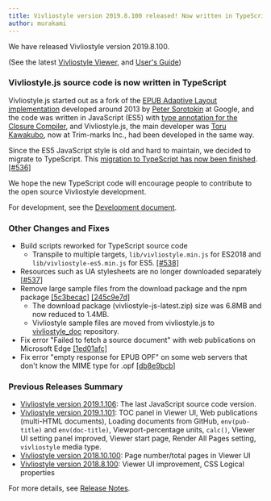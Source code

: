 ```yaml
---
title: Vivliostyle version 2019.8.100 released! Now written in TypeScript
author: murakami
---
```


We have released Vivliostyle version 2019.8.100.

(See the latest [Vivliostyle Viewer](https://vivliostyle.github.io/vivliostyle.js/viewer/vivliostyle-viewer.html), and [User's Guide](https://vivliostyle.github.io/vivliostyle.js/docs/en/))

### Vivliostyle.js source code is now written in TypeScript

Vivliostyle.js started out as a fork of the [EPUB Adaptive Layout implementation](https://github.com/sorotokin/adaptive-layout) developed around 2013 by [Peter Sorotokin](https://twitter.com/sorotokin) at Google, and the code was written in JavaScript (ES5) with [type annotation for the Closure Compiler](https://github.com/google/closure-compiler/wiki/Annotating-JavaScript-for-the-Closure-Compiler), and Vivliostyle.js, the main developer was [Toru Kawakubo](https://twitter.com/kwkbtr_t), now at Trim-marks Inc., had been developed in the same way.

Since the ES5 JavaScript style is old and hard to maintain, we decided to migrate to TypeScript. This [migration to TypeScript has now been finished](https://github.com/vivliostyle/vivliostyle.js/tree/master/src/ts). [[#536]](https://github.com/vivliostyle/vivliostyle.js/pull/536)

We hope the new TypeScript code will encourage people to contribute to the open source Vivliostyle development.

For development, see the [Development document](https://github.com/vivliostyle/vivliostyle.js/wiki/Development).

### Other Changes and Fixes

- Build scripts reworked for TypeScript source code
  - Transpile to multiple targets, `lib/vivliostyle.min.js` for ES2018 and `lib/vivliostyle-es5.min.js` for ES5. [[#538]](https://github.com/vivliostyle/vivliostyle.js/pull/538)
- Resources such as UA stylesheets are no longer downloaded separately [[#537]](https://github.com/vivliostyle/vivliostyle.js/pull/537)
- Remove large sample files from the download package and the npm package [[5c3becac]](https://github.com/vivliostyle/vivliostyle.js/commit/5c3becac) [[245c9e7d]](https://github.com/vivliostyle/vivliostyle.js/commit/245c9e7d)
  - The download package (vivliostyle-js-latest.zip) size was 6.8MB and now reduced to 1.4MB.
  - Vivliostyle sample files are moved from vivliostyle.js to [vivliostyle_doc](https://github.com/vivliostyle/vivliostyle_doc) repository.
- Fix error "Failed to fetch a source document" with web publications on Microsoft Edge [[1ed01afc]](https://github.com/vivliostyle/vivliostyle.js/commit/1ed01afc)
- Fix error "empty response for EPUB OPF" on some web servers that don't know the MIME type for .opf [[db8e9bcb]](https://github.com/vivliostyle/vivliostyle.js/commit/db8e9bcb)

### Previous Releases Summary

- [Vivliostyle version 2019.1.106](https://vivliostyle.org/blog/2019/06/14/vivliostyle-2019.1.106-released/): The last JavaScript source code version.
- [Vivliostyle version 2019.1.101](https://vivliostyle.org/blog/2019/02/27/vivliostyle-2019.1.101-released/): TOC panel in Viewer UI, Web publications (multi-HTML documents), Loading documents from GitHub, `env(pub-title)` and `env(doc-title)`, Viewport-percentage units, `calc()`, Viewer UI setting panel improved, Viewer start page, Render All Pages setting, `vivliostyle` media type.
- [Vivliostyle version 2018.10.100](https://vivliostyle.org/blog/2018/10/31/vivliostyle-2018.10.100-released/): Page number/total pages in Viewer UI
- [Vivliostyle version 2018.8.100](https://vivliostyle.org/blog/2018/09/10/vivliostyle-2018.8.100-released/): Viewer UI improvement, CSS Logical properties

For more details, see [Release Notes](https://github.com/vivliostyle/vivliostyle.js/releases).
